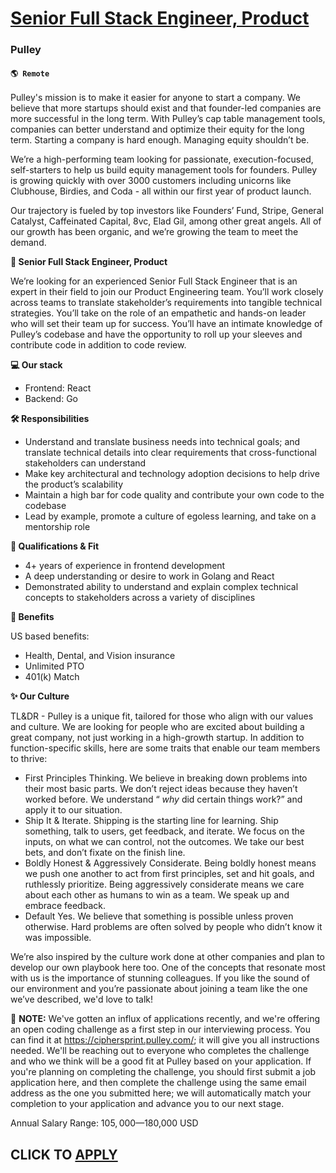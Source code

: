 # [Senior Full Stack Engineer, Product](https://www.remotewlb.com/apply/senior-full-stack-engineer-product-40385)  
### Pulley  
#### `🌎 Remote`  

Pulley's mission is to make it easier for anyone to start a company. We believe that more startups should exist and that founder-led companies are more successful in the long term. With Pulley’s cap table management tools, companies can better understand and optimize their equity for the long term. Starting a company is hard enough. Managing equity shouldn’t be.

We’re a high-performing team looking for passionate, execution-focused, self-starters to help us build equity management tools for founders. Pulley is growing quickly with over 3000 customers including unicorns like Clubhouse, Birdies, and Coda - all within our first year of product launch.

Our trajectory is fueled by top investors like Founders’ Fund, Stripe, General Catalyst, Caffeinated Capital, 8vc, Elad Gil, among other great angels. All of our growth has been organic, and we’re growing the team to meet the demand.

**🌟 Senior Full Stack Engineer, Product**

We’re looking for an experienced Senior Full Stack Engineer that is an expert in their field to join our Product Engineering team. You’ll work closely across teams to translate stakeholder’s requirements into tangible technical strategies. You’ll take on the role of an empathetic and hands-on leader who will set their team up for success. You’ll have an intimate knowledge of Pulley’s codebase and have the opportunity to roll up your sleeves and contribute code in addition to code review.

**💻 Our stack**

  * Frontend: React
  * Backend: Go

**🛠 Responsibilities**

  * Understand and translate business needs into technical goals; and translate technical details into clear requirements that cross-functional stakeholders can understand
  * Make key architectural and technology adoption decisions to help drive the product’s scalability
  * Maintain a high bar for code quality and contribute your own code to the codebase
  * Lead by example, promote a culture of egoless learning, and take on a mentorship role

**🙌 Qualifications & Fit**

  * 4+ years of experience in frontend development
  * A deep understanding or desire to work in Golang and React
  * Demonstrated ability to understand and explain complex technical concepts to stakeholders across a variety of disciplines

**💚 Benefits**

US based benefits:

  * Health, Dental, and Vision insurance
  * Unlimited PTO
  * 401(k) Match

**✨ Our Culture**

TL&DR - Pulley is a unique fit, tailored for those who align with our values and culture. We are looking for people who are excited about building a great company, not just working in a high-growth startup. In addition to function-specific skills, here are some traits that enable our team members to thrive:

  * First Principles Thinking. We believe in breaking down problems into their most basic parts. We don’t reject ideas because they haven’t worked before. We understand “ _why_ did certain things work?” and apply it to our situation.
  * Ship It & Iterate. Shipping is the starting line for learning. Ship something, talk to users, get feedback, and iterate. We focus on the inputs, on what we can control, not the outcomes. We take our best bets, and don’t fixate on the finish line.
  * Boldly Honest & Aggressively Considerate. Being boldly honest means we push one another to act from first principles, set and hit goals, and ruthlessly prioritize. Being aggressively considerate means we care about each other as humans to win as a team. We speak up and embrace feedback.
  * Default Yes. We believe that something is possible unless proven otherwise. Hard problems are often solved by people who didn’t know it was impossible.

We’re also inspired by the culture work done at other companies and plan to develop our own playbook here too. One of the concepts that resonate most with us is the importance of stunning colleagues. If you like the sound of our environment and you’re passionate about joining a team like the one we’ve described, we'd love to talk!

🚨 **NOTE:** We've gotten an influx of applications recently, and we're offering an open coding challenge as a first step in our interviewing process. You can find it at https://ciphersprint.pulley.com/; it will give you all instructions needed. We'll be reaching out to everyone who completes the challenge and who we think will be a good fit at Pulley based on your application. If you're planning on completing the challenge, you should first submit a job application here, and then complete the challenge using the same email address as the one you submitted here; we will automatically match your completion to your application and advance you to our next stage.

Annual Salary Range: $105,000—$180,000 USD

  
## CLICK TO [APPLY](https://www.remotewlb.com/apply/senior-full-stack-engineer-product-40385)

